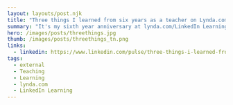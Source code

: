 ```yaml
---
layout: layouts/post.njk
title: "Three things I learned from six years as a teacher on Lynda.com"
summary: "It's my sixth year anniversary at lynda.com/LinkedIn Learning and milestones come with some reflection, so I wanted to share with you some of the things I've learned over the years. Although these are specific to my experience, I think you'll be able to relate to these and maybe share something you've learned from your own."
hero: /images/posts/threethings.jpg
thumb: /images/posts/threethings_tn.png
links:
  - linkedin: https://www.linkedin.com/pulse/three-things-i-learned-from-six-years-teacher-ray-villalobos
tags:
  - external
  - Teaching
  - Learning
  - lynda.com
  - LinkedIn Learning
---
```

